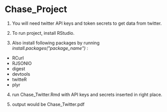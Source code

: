 # Chase_Project
1. You will need twitter API keys and token secrets to get data from twitter.

2. To run project, install RStudio. 

3. Also install following packages by running *install.packages("package_name")* :

  +  RCurl
  +  RJSONIO
  +  digest
  +  devtools
  +  twitteR
  +  plyr
  
4. run Chase_Twitter.Rmd with API keys and secrets inserted in right place.

5. output would be Chase_Twitter.pdf
  
